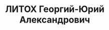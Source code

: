 ---
title: ЛИТОХ Георгий-Юрий Александрович
description: "Род. в 1900, б/п. Военинженер 2 ранга, начальник химслужбы 78-й стрелковой\
  \ дивизии Сибирского ВО \n  Арестован 13.08.1936. Приговор: ВК ВС СССР, 29.10.1937\
  \ – ВМН. Расстрелян 1937. \n  Реабилитирован 21.12.1957"
---